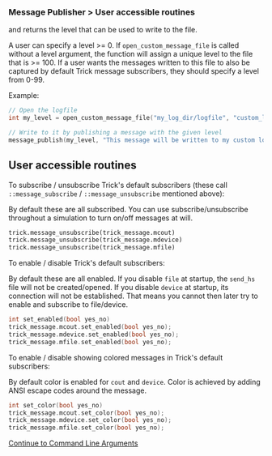### Message Publisher > User accessible routines

 and returns the level that can be used to write to the file.

A user can specify a level >= 0. If `open_custom_message_file` is called without a level argument, the function will assign a unique level to the file that is >= 100. If a user wants the messages written to this file to also be captured by default Trick message subscribers, they should specify a level from 0-99.

Example:
```cpp
// Open the logfile
int my_level = open_custom_message_file("my_log_dir/logfile", "custom_log");

// Write to it by publishing a message with the given level
message_publish(my_level, "This message will be written to my custom logfile");
```

## User accessible routines

To subscribe / unsubscribe Trick's default subscribers (these call `::message_subscribe` / `::message_unsubscribe` mentioned above):

By default these are all subscribed. You can use subscribe/unsubscribe throughout a simulation to turn on/off messages at will.

```python
trick.message_unsubscribe(trick_message.mcout)
trick.message_unsubscribe(trick_message.mdevice)
trick.message_unsubscribe(trick_message.mfile)
```

To enable / disable Trick's default subscribers:

By default these are all enabled. If you disable `file` at startup, the `send_hs` file will not be created/opened. If you disable `device` at startup, its connection will not be established.
That means you cannot then later try to enable and subscribe to file/device.

```cpp
int set_enabled(bool yes_no)
trick_message.mcout.set_enabled(bool yes_no);
trick_message.mdevice.set_enabled(bool yes_no);
trick_message.mfile.set_enabled(bool yes_no);
```

To enable / disable showing colored messages in Trick's default subscribers:

By default color is enabled for `cout` and `device`. Color is achieved by adding ANSI escape codes around the message.

```cpp
int set_color(bool yes_no)
trick_message.mcout.set_color(bool yes_no);
trick_message.mdevice.set_color(bool yes_no);
trick_message.mfile.set_color(bool yes_no);
```

[Continue to Command Line Arguments](Command-Line-Arguments)
